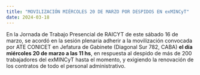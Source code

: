 ```yaml
---
title: "MOVILIZACIÓN MIÉRCOLES 20 DE MARZO POR DESPIDOS EN exMINCyT"
date: 2024-03-18
---
```

En la Jornada de Trabajo Presencial de RAICYT de este sábado 16 de marzo, se acordó en la sesión plenaria adherir a la movilización convocada por ATE CONICET en Jefatura de Gabinete (Diagonal Sur 782, CABA) **el día miércoles 20 de marzo a las 11 hs**, en respuesta al despido de más de 200 trabajadores del exMINCyT hasta el momento, y exigiendo la renovación de los contratos de todo el personal administrativo.

